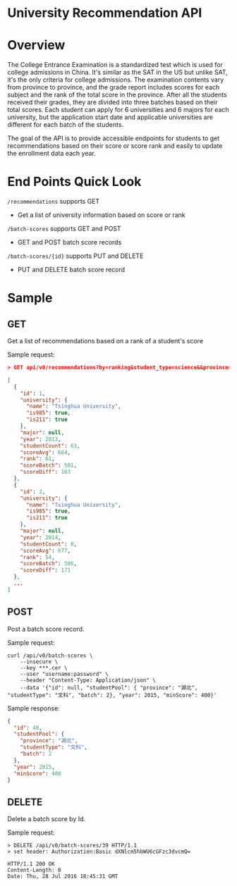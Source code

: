 # University Recommendation API

# Overview

The College Entrance Examination is a standardized test  which is used for college admissions in China. It's similar as the SAT in the US but unlike SAT, it's the only criteria for college admissions. The examination contents vary from province to province, and the grade report includes scores for each subject and the rank of the total score in the province. After all the students received their grades, they are divided into three batches based on their total scores. Each student can apply for 6 universities and 6 majors for each university, but the application start date and applicable universities are different for each batch of the students.

The goal of the API is to provide accessible endpoints for students to get recommendations based on their score or score rank and easily to update the enrollment data each year.

# End Points Quick Look

 `/recommendations` supports GET
 + Get a list of university information based on score or rank

 `/batch-scores` supports GET and POST
 + GET and POST batch score records

 `/batch-scores/{id}` supports PUT and DELETE
 + PUT and DELETE batch score record

# Sample

## GET

Get a list of recommendations based on a rank of a student's score

Sample request:

```json
> GET api/v0/recommendations?by=ranking&student_type=science&&province=fujian&&batch=1&lower_limit=0&upper_limit=1000&language=en

[
  {
    "id": 1,
    "university": {
      "name": "Tsinghua University",
      "is985": true,
      "is211": true
    },
    "major": null,
    "year": 2013,
    "studentCount": 63,
    "scoreAvg": 664,
    "rank": 61,
    "scoreBatch": 501,
    "scoreDiff": 163
  },
  {
    "id": 2,
    "university": {
      "name": "Tsinghua University",
      "is985": true,
      "is211": true
    },
    "major": null,
    "year": 2014,
    "studentCount": 0,
    "scoreAvg": 677,
    "rank": 54,
    "scoreBatch": 506,
    "scoreDiff": 171
  },
  ...
]
```

## POST
Post a batch score record.

Sample request:

```
curl /api/v0/batch-scores \
    --insecure \
    --key ***.cer \
    --user "username:password" \
    --header "Content-Type: Application/json" \
    --data '{"id": null, "studentPool": { "province": "湖北", "studentType": "文科", "batch": 2}, "year": 2015, "minScore": 400}'
```

Sample response:

```json
{
  "id": 48,
  "studentPool": {
    "province": "湖北",
    "studentType": "文科",
    "batch": 2
  },
  "year": 2015,
  "minScore": 400
}
```


## DELETE
Delete a batch score by Id.

Sample request:

```
> DELETE /api/v0/batch-scores/39 HTTP/1.1
> set header: Authorization:Basic dXNlcm5hbWU6cGFzc3dvcmQ=

HTTP/1.1 200 OK
Content-Length: 0
Date: Thu, 28 Jul 2016 18:45:31 GMT
```
